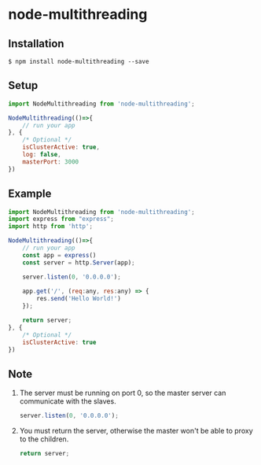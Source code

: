 # node-multithreading

## Installation

```
$ npm install node-multithreading --save
```

## Setup
```js
import NodeMultithreading from 'node-multithreading';

NodeMultithreading(()=>{
    // run your app
}, {
    /* Optional */
    isClusterActive: true,
    log: false,
    masterPort: 3000
})
```

## Example

```js
import NodeMultithreading from 'node-multithreading';
import express from "express";
import http from 'http';

NodeMultithreading(()=>{
    // run your app
    const app = express()
    const server = http.Server(app);

    server.listen(0, '0.0.0.0');
    
	app.get('/', (req:any, res:any) => {
		res.send('Hello World!')
    });

	return server;
}, {
    /* Optional */
    isClusterActive: true
})
```

## Note
1) The server must be running on port 0, so the master server can communicate with the slaves.

    ```js
    server.listen(0, '0.0.0.0');
    ```
2) You must return the server, otherwise the master won't be able to proxy to the children.
    ```js
	return server;
    ```
